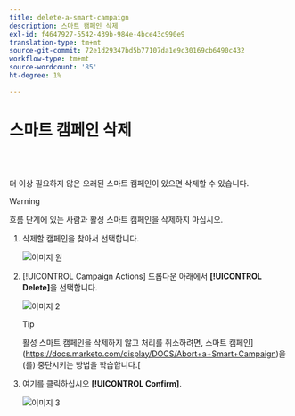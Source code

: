 ```yaml
---
title: delete-a-smart-campaign
description: 스마트 캠페인 삭제
exl-id: f4647927-5542-439b-984e-4bce43c990e9
translation-type: tm+mt
source-git-commit: 72e1d29347bd5b77107da1e9c30169cb6490c432
workflow-type: tm+mt
source-wordcount: '85'
ht-degree: 1%

---
```


# 스마트 캠페인 삭제

<br> 

더 이상 필요하지 않은 오래된 스마트 캠페인이 있으면 삭제할 수 있습니다.

>[!WARNING]
>
>흐름 단계에 있는 사람과 활성 스마트 캠페인을 삭제하지 마십시오.

1. 삭제할 캠페인을 찾아서 선택합니다.

   ![이미지 원](/help/sky/assets/smart-campaigns/delete-a-smart-campaign/delete-a-smart-campaign-1.png)

1. [!UICONTROL Campaign Actions] 드롭다운 아래에서 **[!UICONTROL Delete]**&#x200B;을 선택합니다.

   ![이미지 2](/help/sky/assets/smart-campaigns/delete-a-smart-campaign/delete-a-smart-campaign-2.png)

   >[!TIP]
   >
   >활성 스마트 캠페인을 삭제하지 않고 처리를 취소하려면, 스마트 캠페인](https://docs.marketo.com/display/DOCS/Abort+a+Smart+Campaign)을(를) 중단시키는 방법을 학습합니다.[

1. 여기를 클릭하십시오 **[!UICONTROL Confirm]**.

   ![이미지 3](/help/sky/assets/smart-campaigns/delete-a-smart-campaign/delete-a-smart-campaign-3.png)

